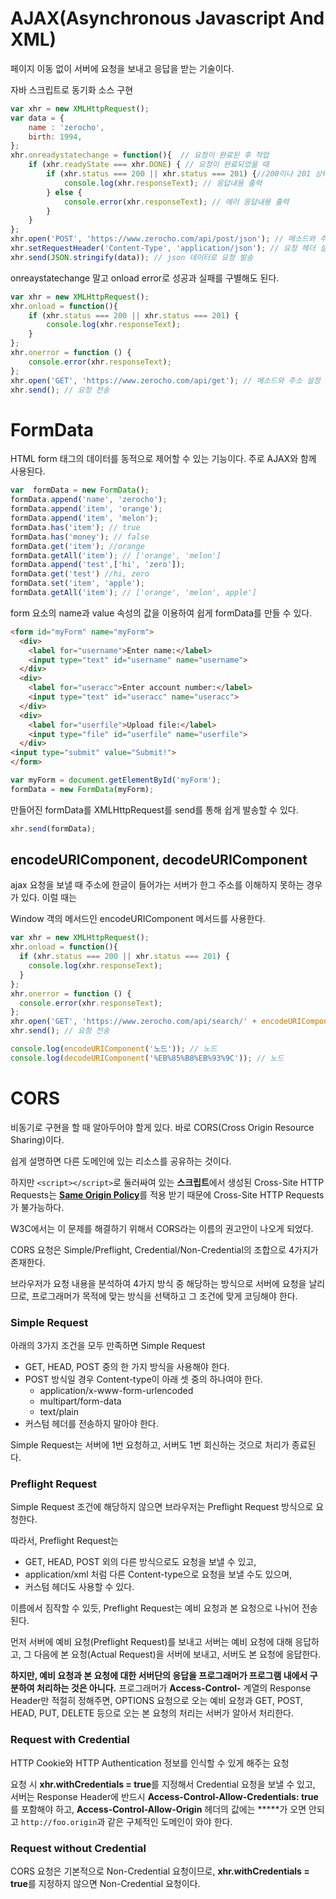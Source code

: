 # AJAX(Asynchronous Javascript And XML)

페이지 이동 없이 서버에 요청을 보내고 응답을 받는 기술이다.

자바 스크립트로 동기화 소스 구현

~~~ javascript
var xhr = new XMLHttpRequest();
var data = {
    name : 'zerocho',
    birth: 1994,
};
xhr.onreadystatechange = function(){  // 요청이 완료된 후 작업
    if (xhr.readyState === xhr.DONE) { // 요청이 완료되었을 때
        if (xhr.status === 200 || xhr.status === 201) {//200이나 201 상태 코드를 받으면
            console.log(xhr.responseText); // 응답내용 출력
        } else {
            console.error(xhr.responseText); // 에러 응답내용 출력
        }
    }
};
xhr.open('POST', 'https://www.zerocho.com/api/post/json'); // 메소드와 주소 설정
xhr.setRequestHeader('Content-Type', 'application/json'); // 요청 헤더 설정
xhr.send(JSON.stringify(data)); // json 데이터로 요청 발송
~~~

onreaystatechange 말고 onload error로 성공과 실패를 구별해도 된다. 

~~~javascript
var xhr = new XMLHttpRequest();
xhr.onload = function(){
    if (xhr.status === 200 || xhr.status === 201) {
        console.log(xhr.responseText);
    }
};
xhr.onerror = function () {
    console.error(xhr.responseText);
};
xhr.open('GET', 'https://www.zerocho.com/api/get'); // 메소드와 주소 설정
xhr.send(); // 요청 전송
~~~



# FormData

HTML form 태그의 데이터를 동적으로 제어할 수 있는 기능이다. 주로 AJAX와 함께 사용된다.

~~~~javascript
var  formData = new FormData();
formData.append('name', 'zerocho');
formData.append('item', 'orange');
formData.append('item', 'melon');
formData.has('item'); // true
formData.has('money'); // false
formData.get('item'); //orange
formData.getAll('item'); // ['orange', 'melon']
formData.append('test',['hi', 'zero']); 
formData.get('test') //hi, zero
formData.set('item', 'apple');
formData.getAll('item'); // ['orange', 'melon', apple']
~~~~

form 요소의 name과 value 속성의 값을 이용하여 쉽게 formData를 만들 수 있다. 

~~~html
<form id="myForm" name="myForm">
  <div>
    <label for="username">Enter name:</label>
    <input type="text" id="username" name="username">
  </div>
  <div>
    <label for="useracc">Enter account number:</label>
    <input type="text" id="useracc" name="useracc">
  </div>
  <div>
    <label for="userfile">Upload file:</label>
    <input type="file" id="userfile" name="userfile">
  </div>
<input type="submit" value="Submit!">
</form>
~~~

~~~~javascript
var myForm = document.getElementById('myForm');
formData = new FormData(myForm);
~~~~

만들어진 formData를  XMLHttpRequest를 send를 통해 쉽게 발송할 수 있다. 

~~~javascript
xhr.send(formData);
~~~

## encodeURIComponent, decodeURIComponent

ajax 요청을 보낼 때 주소에 한글이 들어가는 서버가 한그 주소를 이해하지 못하는 경우가 있다. 이럴 때는 

Window 객의 메서드인 encodeURIComponent 메서드를 사용한다.

~~~javascript
var xhr = new XMLHttpRequest();
xhr.onload = function(){
  if (xhr.status === 200 || xhr.status === 201) {
    console.log(xhr.responseText);
  }
};
xhr.onerror = function () {
  console.error(xhr.responseText);
};
xhr.open('GET', 'https://www.zerocho.com/api/search/' + encodeURIComponent('노드') ); // '노드' 문자를 인코딩
xhr.send(); // 요청 전송
~~~

~~~javascript
console.log(encodeURIComponent('노드')); // 노드
console.log(decodeURIComponent('%EB%85%B8%EB%93%9C')); // 노드
~~~



# CORS

비동기로 구현을 할 때 알아두어야 할게 있다. 바로 CORS(Cross Origin Resource Sharing)이다. 

쉽게 설명하면 다른 도메인에 있는 리소스를 공유하는 것이다. 

하지만 `<script></script>`로 둘러싸여 있는 **스크립트**에서 생성된 Cross-Site HTTP Requests는 [**Same Origin Policy**](https://developer.mozilla.org/ko/docs/Web/Security/Same-origin_policy)를 적용 받기 때문에 Cross-Site HTTP Requests가 불가능하다.

W3C에서는 이 문제를 해결하기 위해서 CORS라는 이름의 권고안이 나오게 되었다.



CORS 요청은 Simple/Preflight, Credential/Non-Credential의 조합으로 4가지가 존재한다.

브라우저가 요청 내용을 분석하여 4가지 방식 중 해당하는 방식으로 서버에 요청을 날리므로, 프로그래머가 목적에 맞는 방식을 선택하고 그 조건에 맞게 코딩해야 한다.

### Simple Request

아래의 3가지 조건을 모두 만족하면 Simple Request

- GET, HEAD, POST 중의 한 가지 방식을 사용해야 한다.
- POST 방식일 경우 Content-type이 아래 셋 중의 하나여야 한다.
  - application/x-www-form-urlencoded
  - multipart/form-data
  - text/plain
- 커스텀 헤더를 전송하지 말아야 한다.

Simple Request는 서버에 1번 요청하고, 서버도 1번 회신하는 것으로 처리가 종료된다.



### Preflight Request

Simple Request 조건에 해당하지 않으면 브라우저는 Preflight Request 방식으로 요청한다.

따라서, Preflight Request는

- GET, HEAD, POST 외의 다른 방식으로도 요청을 보낼 수 있고,
- application/xml 처럼 다른 Content-type으로 요청을 보낼 수도 있으며,
- 커스텀 헤더도 사용할 수 있다.

이름에서 짐작할 수 있듯, Preflight Request는 예비 요청과 본 요청으로 나뉘어 전송된다.

먼저 서버에 예비 요청(Preflight Request)를 보내고 서버는 예비 요청에 대해 응답하고,
그 다음에 본 요청(Actual Request)을 서버에 보내고, 서버도 본 요청에 응답한다.

**하지만, 예비 요청과 본 요청에 대한 서버단의 응답을 프로그래머가 프로그램 내에서 구분하여 처리하는 것은 아니다.**
프로그래머가 **Access-Control-** 계열의 Response Header만 적절히 정해주면,
OPTIONS 요청으로 오는 예비 요청과 GET, POST, HEAD, PUT, DELETE 등으로 오는 본 요청의 처리는 서버가 알아서 처리한다.



### Request with Credential

HTTP Cookie와 HTTP Authentication 정보를 인식할 수 있게 해주는 요청

요청 시 **xhr.withCredentials = true**를 지정해서 Credential 요청을 보낼 수 있고,
서버는 Response Header에 반드시 **Access-Control-Allow-Credentials: true**를 포함해야 하고,
**Access-Control-Allow-Origin** 헤더의 값에는 *****가 오면 안되고 `http://foo.origin`과 같은 구체적인 도메인이 와야 한다.

### Request without Credential

CORS 요청은 기본적으로 Non-Credential 요청이므로, **xhr.withCredentials = true**를 지정하지 않으면 Non-Credential 요청이다.